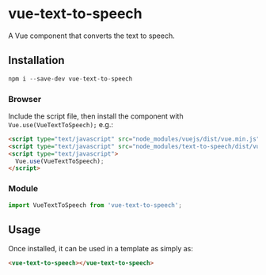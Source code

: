 # vue-text-to-speech

A Vue component that converts the text to speech.

## Installation

```js
npm i --save-dev vue-text-to-speech
```

### Browser

Include the script file, then install the component with `Vue.use(VueTextToSpeech);` e.g.:

```html
<script type="text/javascript" src="node_modules/vuejs/dist/vue.min.js"></script>
<script type="text/javascript" src="node_modules/text-to-speech/dist/vue-text-to-speech.min.js"></script>
<script type="text/javascript">
  Vue.use(VueTextToSpeech);
</script>
```

### Module

```js
import VueTextToSpeech from 'vue-text-to-speech';
```

## Usage

Once installed, it can be used in a template as simply as:

```html
<vue-text-to-speech></vue-text-to-speech>
```
